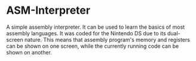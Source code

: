 ASM-Interpreter
===============

A simple assembly interpreter.  It can be used to learn the basics of most assembly languages.  It was coded for
the Nintendo DS due to its dual-screen nature.  This means that assembly program's memory and registers can
be shown on one screen, while the currently running code can be shown on another.
